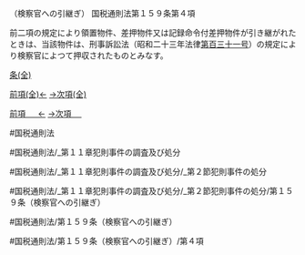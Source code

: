 （検察官への引継ぎ）
国税通則法第１５９条第４項

前二項の規定により領置物件、差押物件又は記録命令付差押物件が引き継がれたときは、当該物件は、刑事訴訟法（昭和二十三年法律[第百三十一号](国税通則法＿＿＿＿＿第１５９条第４項第１３１号)）の規定により検察官によつて押収されたものとみなす。

[条(全)](国税通則法＿＿＿＿＿第１５９条_.md)

[前項(全)←](国税通則法＿＿＿＿＿第１５９条第３項_.md)    [→次項(全)](国税通則法＿＿＿＿＿第１５９条第５項_.md)

[前項 　 ←](国税通則法＿＿＿＿＿第１５９条第３項.md)    [→次項 　 ](国税通則法＿＿＿＿＿第１５９条第５項.md)



#国税通則法

#国税通則法/_第１１章犯則事件の調査及び処分

#国税通則法/_第１１章犯則事件の調査及び処分/_第２節犯則事件の処分

#国税通則法/_第１１章犯則事件の調査及び処分/_第２節犯則事件の処分/第１５９条（検察官への引継ぎ）

#国税通則法/第１５９条（検察官への引継ぎ）

#国税通則法/第１５９条（検察官への引継ぎ）/第４項

